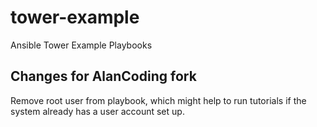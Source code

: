 tower-example
=============

Ansible Tower Example Playbooks

Changes for AlanCoding fork
------------

Remove root user from playbook, which might help to run tutorials if
the system already has a user account set up.
